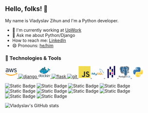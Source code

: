 ## Hello, folks! 👋
My name is Vladyslav Zihun and I'm a Python developer.

- 🔭 I'm currently working at [UpWork](https://www.upwork.com/freelancers/~012fa283cd9becf3c0)
- 💬 Ask me about Python/Django
- How to reach me: [LinkedIn](www.linkedin.com/in/zihun-vladyslav)
- 😄 Pronouns: [he/him](https://pronouns.org/he-him)

### 🔧 Technologies & Tools
<p align="left"> <a href="https://aws.amazon.com" target="_blank" rel="noreferrer"> <img src="https://raw.githubusercontent.com/devicons/devicon/master/icons/amazonwebservices/amazonwebservices-original-wordmark.svg" alt="aws" width="40" height="40"/> </a> <a href="https://www.djangoproject.com/" target="_blank" rel="noreferrer"> <img src="https://cdn.worldvectorlogo.com/logos/django.svg" alt="django" width="40" height="40"/> </a> <a href="https://www.docker.com/" target="_blank" rel="noreferrer"> <img src="https://raw.githubusercontent.com/devicons/devicon/master/icons/docker/docker-original-wordmark.svg" alt="docker" width="40" height="40"/> </a> <a href="https://flask.palletsprojects.com/" target="_blank" rel="noreferrer"> <img src="https://www.vectorlogo.zone/logos/pocoo_flask/pocoo_flask-icon.svg" alt="flask" width="40" height="40"/> </a> <a href="https://git-scm.com/" target="_blank" rel="noreferrer"> <img src="https://www.vectorlogo.zone/logos/git-scm/git-scm-icon.svg" alt="git" width="40" height="40"/> </a> <a href="https://developer.mozilla.org/en-US/docs/Web/JavaScript" target="_blank" rel="noreferrer"> <img src="https://raw.githubusercontent.com/devicons/devicon/master/icons/javascript/javascript-original.svg" alt="javascript" width="40" height="40"/> </a> <a href="https://www.mysql.com/" target="_blank" rel="noreferrer"> <img src="https://raw.githubusercontent.com/devicons/devicon/master/icons/mysql/mysql-original-wordmark.svg" alt="mysql" width="40" height="40"/> </a> <a href="https://pandas.pydata.org/" target="_blank" rel="noreferrer"> <img src="https://raw.githubusercontent.com/devicons/devicon/2ae2a900d2f041da66e950e4d48052658d850630/icons/pandas/pandas-original.svg" alt="pandas" width="40" height="40"/> </a> <a href="https://www.postgresql.org" target="_blank" rel="noreferrer"> <img src="https://raw.githubusercontent.com/devicons/devicon/master/icons/postgresql/postgresql-original-wordmark.svg" alt="postgresql" width="40" height="40"/> </a> <a href="https://www.python.org" target="_blank" rel="noreferrer"> <img src="https://raw.githubusercontent.com/devicons/devicon/master/icons/python/python-original.svg" alt="python" width="40" height="40"/> </a> </p>


![Static Badge](https://img.shields.io/badge/macOS-green?style=flat&logo=macOS&logoColor=white&labelColor=gray)
![Static Badge](https://img.shields.io/badge/Editor-PyCharm-green?style=flat&logo=PyCharm&logoColor=white&labelColor=gray)
![Static Badge](https://img.shields.io/badge/Code-PyCharm-green?style=flat&logo=Python&logoColor=white&labelColor=gray)
![Static Badge](https://img.shields.io/badge/Framework-Django-green?style=flat&logo=Django&logoColor=white&labelColor=gray)
![Static Badge](https://img.shields.io/badge/Code-JavaScript-green?style=flat&logo=JavaScript&logoColor=white&labelColor=gray)
![Static Badge](https://img.shields.io/badge/Tools-PostgreSQL-green?style=flat&logo=PostgreSQL&logoColor=white&labelColor=gray)
![Static Badge](https://img.shields.io/badge/Tools-Docker-green?style=flat&logo=Docker&logoColor=white&labelColor=gray)
![Static Badge](https://img.shields.io/badge/Tools-Kubernetes-green?style=flat&logo=Kubernetes&logoColor=white&labelColor=gray)
![Static Badge](https://img.shields.io/badge/Cloud-Digital%20Ocean-green?style=flat&logo=DigitalOcean&logoColor=white&labelColor=gray)
![Static Badge](https://img.shields.io/badge/Cloud-AWS-green?style=flat&logo=AWS&logoColor=white&labelColor=gray)

![Vladyslav's GitHub stats](https://github-readme-stats.vercel.app/api?username=VladislavZigyn&hide=contribs,prs)
